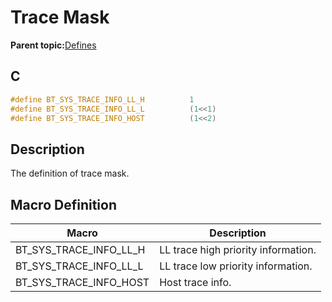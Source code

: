 # Trace Mask

**Parent topic:**[Defines](GUID-0CAF2DCC-FCF2-45C9-AAAA-768466FEDC89.md)

## C

```c
#define BT_SYS_TRACE_INFO_LL_H          1
#define BT_SYS_TRACE_INFO_LL_L          (1<<1)
#define BT_SYS_TRACE_INFO_HOST          (1<<2)
```

## Description

The definition of trace mask.

## Macro Definition

|Macro|Description|
|-----|-----------|
|BT\_SYS\_TRACE\_INFO\_LL\_H|LL trace high priority information.|
|BT\_SYS\_TRACE\_INFO\_LL\_L|LL trace low priority information.|
|BT\_SYS\_TRACE\_INFO\_HOST|Host trace info.|

